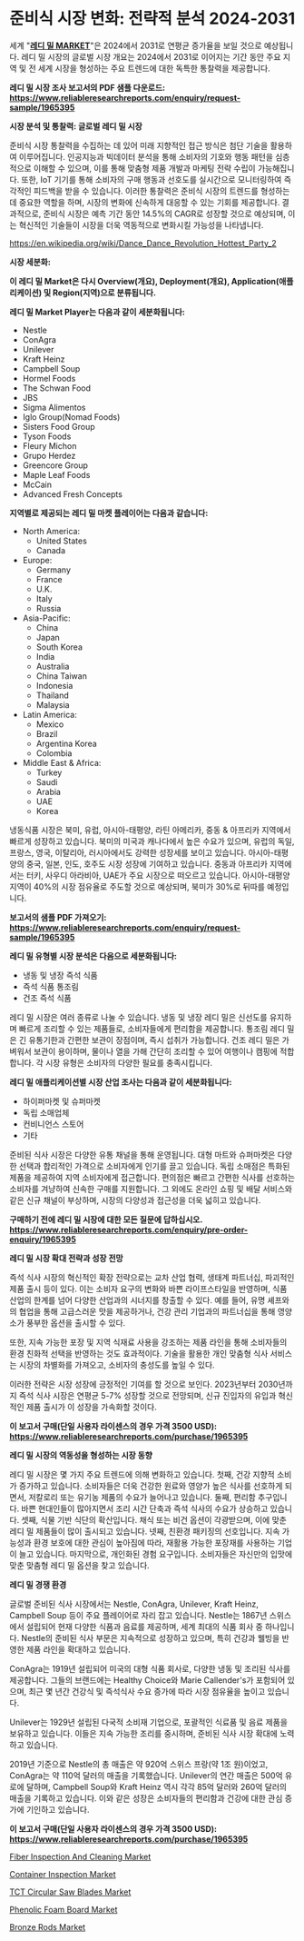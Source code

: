 <p><h1> 준비식 시장 변화: 전략적 분석 2024-2031</h1></p><p>세계 "<strong><a href="https://www.reliableresearchreports.com/ready-meal-r1965395?utm_campaign=106&utm_medium=8&utm_source=Github&utm_content=ia&utm_term=14112024&utm_id=ready-meal">레디 밀 MARKET</a></strong>"은 2024에서 2031로 연평균 증가율을 보일 것으로 예상됩니다. 레디 밀 시장의 글로벌 시장 개요는 2024에서 2031로 이어지는 기간 동안 주요 지역 및 전 세계 시장을 형성하는 주요 트렌드에 대한 독특한 통찰력을 제공합니다.</p>
<p><strong>레디 밀 시장 조사 보고서의 PDF 샘플 다운로드: <a href="https://www.reliableresearchreports.com/enquiry/request-sample/1965395?utm_campaign=106&utm_medium=8&utm_source=Github&utm_content=ia&utm_term=14112024&utm_id=ready-meal">https://www.reliableresearchreports.com/enquiry/request-sample/1965395</a></strong></p>
<p><strong>시장 분석 및 통찰력: 글로벌 레디 밀 시장</strong></p>
<p><p>준비식 시장 통찰력을 수집하는 데 있어 미래 지향적인 접근 방식은 첨단 기술을 활용하여 이루어집니다. 인공지능과 빅데이터 분석을 통해 소비자의 기호와 행동 패턴을 심층적으로 이해할 수 있으며, 이를 통해 맞춤형 제품 개발과 마케팅 전략 수립이 가능해집니다. 또한, IoT 기기를 통해 소비자의 구매 행동과 선호도를 실시간으로 모니터링하여 즉각적인 피드백을 받을 수 있습니다. 이러한 통찰력은 준비식 시장의 트렌드를 형성하는 데 중요한 역할을 하며, 시장의 변화에 신속하게 대응할 수 있는 기회를 제공합니다. 결과적으로, 준비식 시장은 예측 기간 동안 14.5%의 CAGR로 성장할 것으로 예상되며, 이는 혁신적인 기술들이 시장을 더욱 역동적으로 변화시킬 가능성을 나타냅니다.</p></p>
<p><a href="%7CAUTHORITHY_DOMAIN_URL%7C?utm_campaign=106&utm_medium=8&utm_source=Github&utm_content=ia&utm_term=14112024&utm_id=ready-meal">https://en.wikipedia.org/wiki/Dance_Dance_Revolution_Hottest_Party_2</a></p>
<p><strong>시장 세분화:</strong></p>
<p><strong>이 레디 밀 Market은 다시 Overview(개요), Deployment(개요), Application(애플리케이션) 및 Region(지역)으로 분류됩니다.</strong></p>
<p><strong>레디 밀 Market Player는 다음과 같이 세분화됩니다:</strong></p>
<p><ul><li>Nestle</li><li>ConAgra</li><li>Unilever</li><li>Kraft Heinz</li><li>Campbell Soup</li><li>Hormel Foods</li><li>The Schwan Food</li><li>JBS</li><li>Sigma Alimentos</li><li>Iglo Group(Nomad Foods)</li><li>Sisters Food Group</li><li>Tyson Foods</li><li>Fleury Michon</li><li>Grupo Herdez</li><li>Greencore Group</li><li>Maple Leaf Foods</li><li>McCain</li><li>Advanced Fresh Concepts</li></ul></p>
<p><strong>지역별로 제공되는 레디 밀 마켓 플레이어는 다음과 같습니다:</strong></p>
<p><ul>
    <li>
        North America:
        <ul>
            <li>United States</li>
            <li>Canada</li>
        </ul>
    </li>
    <li>
        Europe:
        <ul>
            <li>Germany</li>
            <li>France</li>
            <li>U.K.</li>
            <li>Italy</li>
            <li>Russia</li>
        </ul>
    </li>
    <li>
        Asia-Pacific:
        <ul>
            <li>China</li>
            <li>Japan</li>
            <li>South Korea</li>
            <li>India</li>
            <li>Australia</li>
            <li>China Taiwan</li>
            <li>Indonesia</li>
            <li>Thailand</li>
            <li>Malaysia</li>
        </ul>
    </li>
    <li>
        Latin America:
        <ul>
            <li>Mexico</li>
            <li>Brazil</li>
            <li>Argentina Korea</li>
            <li>Colombia</li>
        </ul>
    </li>
    <li>
        Middle East & Africa:
        <ul>
            <li>Turkey</li>
            <li>Saudi</li>
            <li>Arabia</li>
            <li>UAE</li>
            <li>Korea</li>
        </ul>
    </li>
    </ul></p>
<p><p>냉동식품 시장은 북미, 유럽, 아시아-태평양, 라틴 아메리카, 중동 & 아프리카 지역에서 빠르게 성장하고 있습니다. 북미의 미국과 캐나다에서 높은 수요가 있으며, 유럽의 독일, 프랑스, 영국, 이탈리아, 러시아에서도 강력한 성장세를 보이고 있습니다. 아시아-태평양의 중국, 일본, 인도, 호주도 시장 성장에 기여하고 있습니다. 중동과 아프리카 지역에서는 터키, 사우디 아라비아, UAE가 주요 시장으로 떠오르고 있습니다. 아시아-태평양 지역이 40%의 시장 점유율로 주도할 것으로 예상되며, 북미가 30%로 뒤따를 예정입니다.</p></p>
<p><strong>보고서의 샘플 PDF 가져오기: <a href="https://www.reliableresearchreports.com/enquiry/request-sample/1965395?utm_campaign=106&utm_medium=8&utm_source=Github&utm_content=ia&utm_term=14112024&utm_id=ready-meal">https://www.reliableresearchreports.com/enquiry/request-sample/1965395</a></strong></p>
<p><strong>레디 밀 유형별 시장 분석은 다음으로 세분화됩니다:</strong></p>
<p><ul><li>냉동 및 냉장 즉석 식품</li><li>즉석 식품 통조림</li><li>건조 즉석 식품</li></ul></p>
<p><p>레디 밀 시장은 여러 종류로 나눌 수 있습니다. 냉동 및 냉장 레디 밀은 신선도를 유지하며 빠르게 조리할 수 있는 제품들로, 소비자들에게 편리함을 제공합니다. 통조림 레디 밀은 긴 유통기한과 간편한 보관이 장점이며, 즉시 섭취가 가능합니다. 건조 레디 밀은 가벼워서 보관이 용이하며, 물이나 열을 가해 간단히 조리할 수 있어 여행이나 캠핑에 적합합니다. 각 시장 유형은 소비자의 다양한 필요를 충족시킵니다.</p></p>
<p><strong>레디 밀 애플리케이션별 시장 산업 조사는 다음과 같이 세분화됩니다:</strong></p>
<p><ul><li>하이퍼마켓 및 슈퍼마켓</li><li>독립 소매업체</li><li>컨비니언스 스토어</li><li>기타</li></ul></p>
<p><p>준비된 식사 시장은 다양한 유통 채널을 통해 운영됩니다. 대형 마트와 슈퍼마켓은 다양한 선택과 합리적인 가격으로 소비자에게 인기를 끌고 있습니다. 독립 소매점은 특화된 제품을 제공하여 지역 소비자에게 접근합니다. 편의점은 빠르고 간편한 식사를 선호하는 소비자를 겨냥하여 신속한 구매를 지원합니다. 그 외에도 온라인 쇼핑 및 배달 서비스와 같은 신규 채널이 부상하며, 시장의 다양성과 접근성을 더욱 넓히고 있습니다.</p></p>
<p><strong>구매하기 전에 레디 밀 시장에 대한 모든 질문에 답하십시오. <a href="https://www.reliableresearchreports.com/enquiry/pre-order-enquiry/1965395?utm_campaign=106&utm_medium=8&utm_source=Github&utm_content=ia&utm_term=14112024&utm_id=ready-meal">https://www.reliableresearchreports.com/enquiry/pre-order-enquiry/1965395</a></strong></p>
<p><strong>레디 밀 시장 확대 전략과 성장 전망</strong></p>
<p><p>즉석 식사 시장의 혁신적인 확장 전략으로는 교차 산업 협력, 생태계 파트너십, 파괴적인 제품 출시 등이 있다. 이는 소비자 요구의 변화와 바쁜 라이프스타일을 반영하며, 식품 산업의 한계를 넘어 다양한 산업과의 시너지를 창출할 수 있다. 예를 들어, 유명 셰프와의 협업을 통해 고급스러운 맛을 제공하거나, 건강 관리 기업과의 파트너십을 통해 영양소가 풍부한 옵션을 출시할 수 있다.</p><p>또한, 지속 가능한 포장 및 지역 식재료 사용을 강조하는 제품 라인을 통해 소비자들의 환경 친화적 선택을 반영하는 것도 효과적이다. 기술을 활용한 개인 맞춤형 식사 서비스는 시장의 차별화를 가져오고, 소비자의 충성도를 높일 수 있다.</p><p>이러한 전략은 시장 성장에 긍정적인 기여를 할 것으로 보인다. 2023년부터 2030년까지 즉석 식사 시장은 연평균 5-7% 성장할 것으로 전망되며, 신규 진입자의 유입과 혁신적인 제품 출시가 이 성장을 가속화할 것이다.</p></p>
<p><strong>이 보고서 구매(단일 사용자 라이센스의 경우 가격 3500 USD): <a href="https://www.reliableresearchreports.com/purchase/1965395?utm_campaign=106&utm_medium=8&utm_source=Github&utm_content=ia&utm_term=14112024&utm_id=ready-meal">https://www.reliableresearchreports.com/purchase/1965395</a></strong></p>
<p><strong>레디 밀 시장의 역동성을 형성하는 시장 동향</strong></p>
<p><p>레디 밀 시장은 몇 가지 주요 트렌드에 의해 변화하고 있습니다. 첫째, 건강 지향적 소비가 증가하고 있습니다. 소비자들은 더욱 건강한 원료와 영양가 높은 식사를 선호하게 되면서, 저칼로리 또는 유기농 제품의 수요가 늘어나고 있습니다. 둘째, 편리함 추구입니다. 바쁜 현대인들이 많아지면서 조리 시간 단축과 즉석 식사의 수요가 상승하고 있습니다. 셋째, 식물 기반 식단의 확산입니다. 채식 또는 비건 옵션이 각광받으며, 이에 맞춘 레디 밀 제품들이 많이 출시되고 있습니다. 넷째, 친환경 패키징의 선호입니다. 지속 가능성과 환경 보호에 대한 관심이 높아짐에 따라, 재활용 가능한 포장재를 사용하는 기업이 늘고 있습니다. 마지막으로, 개인화된 경험 요구입니다. 소비자들은 자신만의 입맛에 맞춘 맞춤형 레디 밀 옵션을 찾고 있습니다.</p></p>
<p><strong>레디 밀 경쟁 환경</strong></p>
<p><p>글로벌 준비된 식사 시장에서는 Nestle, ConAgra, Unilever, Kraft Heinz, Campbell Soup 등이 주요 플레이어로 자리 잡고 있습니다. Nestle는 1867년 스위스에서 설립되어 현재 다양한 식품과 음료를 제공하며, 세계 최대의 식품 회사 중 하나입니다. Nestle의 준비된 식사 부문은 지속적으로 성장하고 있으며, 특히 건강과 웰빙을 반영한 제품 라인을 확대하고 있습니다.</p><p>ConAgra는 1919년 설립되어 미국의 대형 식품 회사로, 다양한 냉동 및 조리된 식사를 제공합니다. 그들의 브랜드에는 Healthy Choice와 Marie Callender's가 포함되어 있으며, 최근 몇 년간 건강식 및 즉석식사 수요 증가에 따라 시장 점유율을 높이고 있습니다. </p><p>Unilever는 1929년 설립된 다국적 소비재 기업으로, 포괄적인 식료품 및 음료 제품을 보유하고 있습니다. 이들은 지속 가능한 조리를 중시하며, 준비된 식사 시장 확대에 노력하고 있습니다.</p><p>2019년 기준으로 Nestle의 총 매출은 약 920억 스위스 프랑(약 1조 원)이었고, ConAgra는 약 110억 달러의 매출을 기록했습니다. Unilever의 연간 매출은 500억 유로에 달하며, Campbell Soup와 Kraft Heinz 역시 각각 85억 달러와 260억 달러의 매출을 기록하고 있습니다. 이와 같은 성장은 소비자들의 편리함과 건강에 대한 관심 증가에 기인하고 있습니다.</p></p>
<p><strong>이 보고서 구매(단일 사용자 라이센스의 경우 가격 3500 USD): <a href="https://www.reliableresearchreports.com/purchase/1965395?utm_campaign=106&utm_medium=8&utm_source=Github&utm_content=ia&utm_term=14112024&utm_id=ready-meal">https://www.reliableresearchreports.com/purchase/1965395</a></strong></p>
<p><p><a href="https://issuu.com/reportprime-2/docs/fiber-inspection-and-cleaning-marke_328aa3a77e9edd?utm_campaign=106&utm_medium=8&utm_source=Github&utm_content=ia&utm_term=14112024&utm_id=ready-meal">Fiber Inspection And Cleaning Market</a></p><p><a href="https://issuu.com/reportprime-2/docs/container-inspection-market-size-20_31db07ae650d02?utm_campaign=106&utm_medium=8&utm_source=Github&utm_content=ia&utm_term=14112024&utm_id=ready-meal">Container Inspection Market</a></p><p><a href="https://www.linkedin.com/pulse/tct-circular-saw-blades-market-size-growth-trends-statistics-vleuc?utm_campaign=106&utm_medium=8&utm_source=Github&utm_content=ia&utm_term=14112024&utm_id=ready-meal">TCT Circular Saw Blades Market</a></p><p><a href="https://www.linkedin.com/pulse/phenolic-foam-board-market-research-report-exploring-size-rilqc?utm_campaign=106&utm_medium=8&utm_source=Github&utm_content=ia&utm_term=14112024&utm_id=ready-meal">Phenolic Foam Board Market</a></p><p><a href="https://github.com/nathandecarvalho/Market-Research-Report-List-5/blob/main/bronze-rods-market.md?utm_campaign=106&utm_medium=8&utm_source=Github&utm_content=ia&utm_term=14112024&utm_id=ready-meal">Bronze Rods Market</a></p></p>